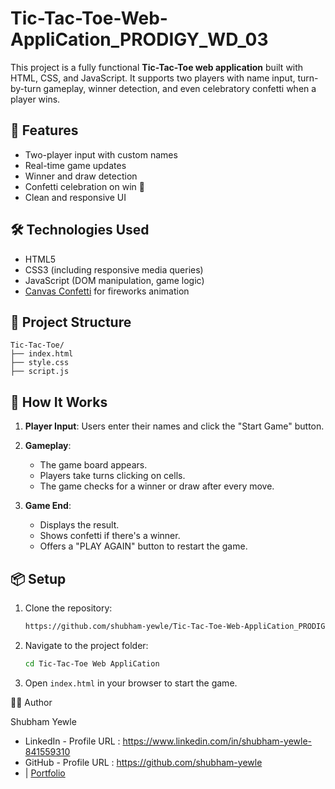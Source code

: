 # Tic-Tac-Toe-Web-AppliCation_PRODIGY_WD_03

This project is a fully functional **Tic-Tac-Toe web application** built with HTML, CSS, and JavaScript. It supports two players with name input, turn-by-turn gameplay, winner detection, and even celebratory confetti when a player wins.

## 🚀 Features

* Two-player input with custom names
* Real-time game updates
* Winner and draw detection
* Confetti celebration on win 🎉
* Clean and responsive UI

## 🛠️ Technologies Used

* HTML5
* CSS3 (including responsive media queries)
* JavaScript (DOM manipulation, game logic)
* [Canvas Confetti](https://www.npmjs.com/package/canvas-confetti) for fireworks animation

## 📁 Project Structure

```
Tic-Tac-Toe/
├── index.html
├── style.css
├── script.js
```

## 🧾 How It Works

1. **Player Input**: Users enter their names and click the "Start Game" button.
2. **Gameplay**:

   * The game board appears.
   * Players take turns clicking on cells.
   * The game checks for a winner or draw after every move.
3. **Game End**:

   * Displays the result.
   * Shows confetti if there's a winner.
   * Offers a "PLAY AGAIN" button to restart the game.

## 📦 Setup

1. Clone the repository:

   ```bash
   https://github.com/shubham-yewle/Tic-Tac-Toe-Web-AppliCation_PRODIGY_WD_03.git
   ```
2. Navigate to the project folder:

   ```bash
   cd Tic-Tac-Toe Web AppliCation
   ```
3. Open `index.html` in your browser to start the game.

👨‍💻 Author

Shubham Yewle
* LinkedIn - Profile URL : https://www.linkedin.com/in/shubham-yewle-841559310
* GitHub - Profile URL : https://github.com/shubham-yewle
* | [Portfolio](#)

